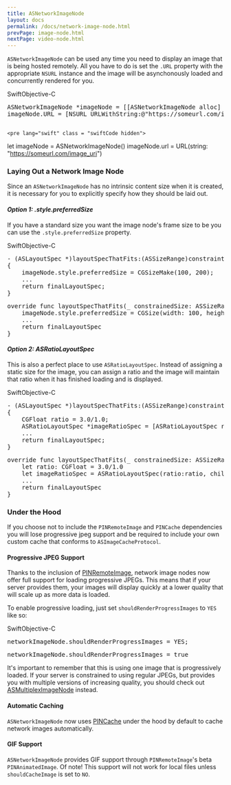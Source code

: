```yaml
---
title: ASNetworkImageNode
layout: docs
permalink: /docs/network-image-node.html
prevPage: image-node.html
nextPage: video-node.html
---
```


`ASNetworkImageNode` can be used any time you need to display an image that is being hosted remotely.  All you have to do is set the `.URL` property with the appropriate `NSURL` instance and the image will be asynchonously loaded and concurrently rendered for you.

<div class = "highlight-group">
<span class="language-toggle"><a data-lang="swift" class="swiftButton">Swift</a><a data-lang="objective-c" class = "active objcButton">Objective-C</a></span>

<div class = "code">
	<pre lang="objc" class="objcCode">
ASNetworkImageNode *imageNode = [[ASNetworkImageNode alloc] init];
imageNode.URL = [NSURL URLWithString:@"https://someurl.com/image_uri"];
	</pre>

	<pre lang="swift" class = "swiftCode hidden">
let imageNode = ASNetworkImageNode()
imageNode.url = URL(string: "https://someurl.com/image_uri")
	</pre>
</div>
</div>

### Laying Out a Network Image Node

Since an `ASNetworkImageNode` has no intrinsic content size when it is created, it is necessary for you to explicitly specify how they should be laid out.

<h4><i>Option 1: .style.preferredSize</i></h4>

If you have a standard size you want the image node's frame size to be you can use the `.style.preferredSize` property.

<div class = "highlight-group">
<span class="language-toggle"><a data-lang="swift" class="swiftButton">Swift</a><a data-lang="objective-c" class = "active objcButton">Objective-C</a></span>

<div class = "code">
<pre lang="objc" class="objcCode">
- (ASLayoutSpec *)layoutSpecThatFits:(ASSizeRange)constraint
{
	imageNode.style.preferredSize = CGSizeMake(100, 200);
	...
	return finalLayoutSpec;
}
</pre>

<pre lang="swift" class = "swiftCode hidden">
override func layoutSpecThatFits(_ constrainedSize: ASSizeRange) -> ASLayoutSpec {
	imageNode.style.preferredSize = CGSize(width: 100, height: 200)
	...
	return finalLayoutSpec
}
</pre>
</div>
</div>

<h4><i>Option 2: ASRatioLayoutSpec</i></h4>

This is also a perfect place to use `ASRatioLayoutSpec`.  Instead of assigning a static size for the image, you can assign a ratio and the image will maintain that ratio when it has finished loading and is displayed.

<div class = "highlight-group">
<span class="language-toggle"><a data-lang="swift" class="swiftButton">Swift</a><a data-lang="objective-c" class = "active objcButton">Objective-C</a></span>

<div class = "code">
<pre lang="objc" class="objcCode">
- (ASLayoutSpec *)layoutSpecThatFits:(ASSizeRange)constraint
{
	CGFloat ratio = 3.0/1.0;
	ASRatioLayoutSpec *imageRatioSpec = [ASRatioLayoutSpec ratioLayoutSpecWithRatio:ratio child:self.imageNode];
	...
	return finalLayoutSpec;
}
</pre>

<pre lang="swift" class = "swiftCode hidden">
override func layoutSpecThatFits(_ constrainedSize: ASSizeRange) -> ASLayoutSpec {
	let ratio: CGFloat = 3.0/1.0
	let imageRatioSpec = ASRatioLayoutSpec(ratio:ratio, child:self.imageNode)
	...
	return finalLayoutSpec
}
</pre>
</div>
</div>

### Under the Hood

<div class = "note">If you choose not to include the <code>PINRemoteImage</code> and <code>PINCache</code> dependencies you will lose progressive jpeg support and be required to include your own custom cache that conforms to <code>ASImageCacheProtocol</code>.</div>

#### Progressive JPEG Support

Thanks to the inclusion of <a href = "https://github.com/pinterest/PINRemoteImage">PINRemoteImage</a>, network image nodes now offer full support for loading progressive JPEGs.  This means that if your server provides them, your images will display quickly at a lower quality that will scale up as more data is loaded. 

To enable progressive loading, just set `shouldRenderProgressImages` to `YES` like so:

<div class = "highlight-group">
<span class="language-toggle"><a data-lang="swift" class="swiftButton">Swift</a><a data-lang="objective-c" class = "active objcButton">Objective-C</a></span>

<div class = "code">
<pre lang="objc" class="objcCode">
networkImageNode.shouldRenderProgressImages = YES;
</pre>

<pre lang="swift" class = "swiftCode hidden">
networkImageNode.shouldRenderProgressImages = true
</pre>
</div>
</div>

It's important to remember that this is using one image that is progressively loaded.  If your server is constrained to using regular JPEGs, but provides you with multiple versions of increasing quality, you should check out <a href = "/docs/multiplex-image-node.html">ASMultiplexImageNode</a> instead. 

#### Automatic Caching

`ASNetworkImageNode` now uses <a href = "https://github.com/pinterest/PINCache">PINCache</a> under the hood by default to cache network images automatically.

#### GIF Support

`ASNetworkImageNode` provides GIF support through `PINRemoteImage`'s beta `PINAnimatedImage`. Of note! This support will not work for local files unless `shouldCacheImage` is set to `NO`.
